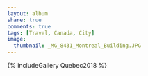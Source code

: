 ```yaml
---
layout: album
share: true
comments: true
tags: [Travel, Canada, City]
image:
  thumbnail: _MG_8431_Montreal_Building.JPG
---
```


{% includeGallery Quebec2018 %}
